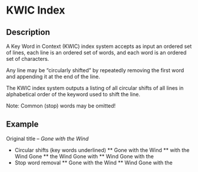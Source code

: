 # KWIC Index

## Description

A Key Word in Context (KWIC) index system accepts as input an ordered set of lines, each line is an ordered set of words, and each word is an ordered set of characters. 

Any line may be “circularly shifted” by repeatedly removing the first word and appending it at the end of the line. 

The KWIC index system outputs a listing of all circular shifts of all lines in alphabetical order of the keyword used to shift the line.

Note: Common (stop) words may be omitted!

## Example

Original title – *Gone with the Wind* 

* Circular shifts (key words underlined) 
** Gone with the Wind 
** with the Wind Gone 
** the Wind Gone with 
** Wind Gone with the 
* Stop word removal 
** Gone with the Wind 
** Wind Gone with the


